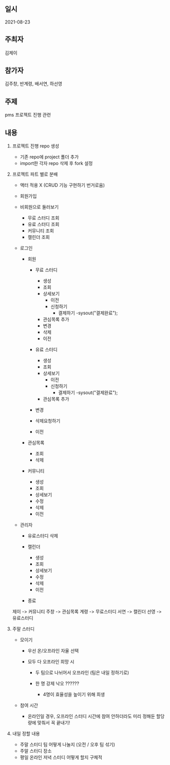 ## 일시

2021-08-23

## 주최자

김제이

## 참가자

김주창, 반계령, 배서연, 하선영 

## 주제

pms 프로젝트 진행 관련 

## 내용

1. 프로젝트 진행 repo 생성
    - 기존 repo에 project 폴더 추가
    - import한 각자 repo 삭제 후 fork 설정

2. 프로젝트 파트 별로 분배

    - 액터 적용 X (CRUD 기능 구현하기 번거로움)
    
    - 회원가입
        
    - 비회원으로 둘러보기
        - 무료 스터디 조회
        - 유료 스터디 조회
        - 커뮤니티 조회
        - 캘린더 조회

    - 로그인
        - 회원
 
            - 무료 스터디
                - 생성
                - 조회
                - 상세보기
                    - 이전
                    - 신청하기
                        - 결제하기
                            -sysout("결제완료");
                -  관심목록 추가
                - 변경
                - 삭제
                - 이전
                
            - 유료 스터디
                - 생성
                - 조회
                - 상세보기
                    - 이전
                    - 신청하기
                        - 결제하기
                            -sysout("결제완료");
                -  관심목록 추가
            - 변경
            - 삭제요청하기
            - 이전

        - 관심목록
            - 조회
            - 삭제

        - 커뮤니티
            - 생성
            - 조회
            - 상세보기
            - 수정
            - 삭제
            - 이전
    - 관리자
        - 유료스터디 삭제

        - 캘린더 
            - 생성
            - 조회
            - 상세보기
            - 수정
            - 삭제
            - 이전

        - 종료

    제이 -> 커뮤니티
    주창 -> 관심목록
    계령 -> 무료스터디
    서연 -> 캘린더
    선영 -> 유료스터디


3. 주말 스터디

    - 모이기
        - 우선 온/오프라인 자율 선택
        
        - 모두 다 오프라인 희망 시
            - 두 팀으로 나뉘어서 오프라인
                    (팀은 내일 정하기로)

            - 한 명 강제 낙오 ??????
                - 4명이 효율성을 높이기 위해 희생    

    - 참여 시간
        - 온라인일 경우, 오프라인 스터디 시간에 참여 안하더라도 미리 정해둔 할당량에 맞춰서 꼭 끝내기!

4. 내일 정할 내용
    - 주말 스터디 팀 어떻게 나눌지 (오전 / 오후 팀 섞기)
    - 주말 스터디 장소
    - 평일 온라인 저녁 스터디 어떻게 할지 구체적
